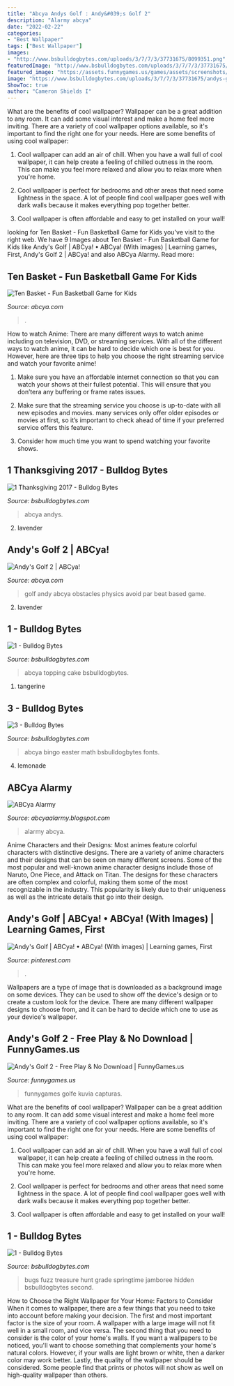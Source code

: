 ```yaml
---
title: "Abcya Andys Golf : Andy&#039;s Golf 2"
description: "Alarmy abcya"
date: "2022-02-22"
categories:
- "Best Wallpaper"
tags: ["Best Wallpaper"]
images:
- "http://www.bsbulldogbytes.com/uploads/3/7/7/3/37731675/8099351.png"
featuredImage: "http://www.bsbulldogbytes.com/uploads/3/7/7/3/37731675/8099351.png"
featured_image: "https://assets.funnygames.us/games/assets/screenshots/3/25423/80204/original_1-267172.jpg?r=0"
image: "https://www.bsbulldogbytes.com/uploads/3/7/7/3/37731675/andys-golf-abcya_12.png"
ShowToc: true
author: "Cameron Shields I"
---
```



What are the benefits of cool wallpaper?
Wallpaper can be a great addition to any room. It can add some visual interest and make a home feel more inviting. There are a variety of cool wallpaper options available, so it's important to find the right one for your needs. Here are some benefits of using cool wallpaper: 
1. Cool wallpaper can add an air of chill. When you have a wall full of cool wallpaper, it can help create a feeling of chilled outness in the room. This can make you feel more relaxed and allow you to relax more when you're home. 

2. Cool wallpaper is perfect for bedrooms and other areas that need some lightness in the space. A lot of people find cool wallpaper goes well with dark walls because it makes everything pop together better. 

3. Cool wallpaper is often affordable and easy to get installed on your wall!

	

		
looking for Ten Basket - Fun Basketball Game for Kids you've visit to the right web. We have 9 Images about Ten Basket - Fun Basketball Game for Kids like Andy&#039;s Golf | ABCya! • ABCya! (With images) | Learning games, First, Andy&#039;s Golf 2 | ABCya! and also ABCya Alarmy. Read more:
		
    
## Ten Basket - Fun Basketball Game For Kids

<img loading=lazy src="https://media.abcya.com/assets/screenshots/ten_basket/regular/3.png" onerror="this.onerror=null;this.src='https://tse2.mm.bing.net/th?id=OIP.9mFWgKNcKlm93u1_PQI4ygHaFi&amp;pid=15.1';" alt="Ten Basket - Fun Basketball Game for Kids">

_Source: abcya.com_

>. 

	

How to watch Anime: There are many different ways to watch anime including on television, DVD, or streaming services.
With all of the different ways to watch anime, it can be hard to decide which one is best for you. However, here are three tips to help you choose the right streaming service and watch your favorite anime!
1. Make sure you have an affordable internet connection so that you can watch your shows at their fullest potential. This will ensure that you don’tera any buffering or frame rates issues.

2. Make sure that the streaming service you choose is up-to-date with all new episodes and movies. many services only offer older episodes or movies at first, so it’s important to check ahead of time if your preferred service offers this feature.

3. Consider how much time you want to spend watching your favorite shows.

    
## 1 Thanksgiving 2017 - Bulldog Bytes

<img loading=lazy src="https://www.bsbulldogbytes.com/uploads/3/7/7/3/37731675/andys-golf-abcya_12.png" onerror="this.onerror=null;this.src='https://tse3.mm.bing.net/th?id=OIP.9T6n0kCKBmDP2_BnDcOp2gAAAA&amp;pid=15.1';" alt="1 Thanksgiving 2017 - Bulldog Bytes">

_Source: bsbulldogbytes.com_

>abcya andys. 

	

2. lavender 

    
## Andy&#039;s Golf 2 | ABCya!

<img loading=lazy src="https://media.abcya.com/assets/screenshots/andys_golf_2/regular/2.png" onerror="this.onerror=null;this.src='https://tse2.mm.bing.net/th?id=OIP.sLwT8sNKpJYSLsxQY6xFEAAAAA&amp;pid=15.1';" alt="Andy&#039;s Golf 2 | ABCya!">

_Source: abcya.com_

>golf andy abcya obstacles physics avoid par beat based game. 

	

2. lavender 

    
## 1 - Bulldog Bytes

<img loading=lazy src="http://www.bsbulldogbytes.com/uploads/3/7/7/3/37731675/5930265.png" onerror="this.onerror=null;this.src='https://tse2.mm.bing.net/th?id=OIP.aZVz7iKP_miUspE8WN4dbQHaHH&amp;pid=15.1';" alt="1 - Bulldog Bytes">

_Source: bsbulldogbytes.com_

>abcya topping cake bsbulldogbytes. 

	

1. tangerine 

    
## 3 - Bulldog Bytes

<img loading=lazy src="http://www.bsbulldogbytes.com/uploads/3/7/7/3/37731675/8099351.png" onerror="this.onerror=null;this.src='https://tse1.mm.bing.net/th?id=OIP.uFcjB_tn4MF6uXXYzF8-dAHaIY&amp;pid=15.1';" alt="3 - Bulldog Bytes">

_Source: bsbulldogbytes.com_

>abcya bingo easter math bsbulldogbytes fonts. 

	

4. lemonade 

    
## ABCya Alarmy

<img loading=lazy src="https://1.bp.blogspot.com/-sGdT9QIyQWg/XYM0q8MobmI/AAAAAAAACBc/sY9gY5wOu1c1oGeviKsFKa1dtw2UVl3rQCLcBGAsYHQ/w1200-h630-p-k-no-nu/Screenshot_7.png" onerror="this.onerror=null;this.src='https://tse4.mm.bing.net/th?id=OIP.ZXNSPiq3wS66e6GK60qJqAHaD4&amp;pid=15.1';" alt="ABCya Alarmy">

_Source: abcyaalarmy.blogspot.com_

>alarmy abcya. 

	

Anime Characters and their Designs: Most animes feature colorful characters with distinctive designs.
There are a variety of anime characters and their designs that can be seen on many different screens. Some of the most popular and well-known anime character designs include those of Naruto, One Piece, and Attack on Titan. The designs for these characters are often complex and colorful, making them some of the most recognizable in the industry. This popularity is likely due to their uniqueness as well as the intricate details that go into their design.

    
## Andy&#039;s Golf | ABCya! • ABCya! (With Images) | Learning Games, First

<img loading=lazy src="https://i.pinimg.com/474x/47/0e/1c/470e1cdb088d8406b6fada77d1dda04a.jpg" onerror="this.onerror=null;this.src='https://tse1.mm.bing.net/th?id=OIP.WmUxV6GDlNZw0Ga6wBGBlgAAAA&amp;pid=15.1';" alt="Andy&#039;s Golf | ABCya! • ABCya! (With images) | Learning games, First">

_Source: pinterest.com_

>. 

	

Wallpapers are a type of image that is downloaded as a background image on some devices. They can be used to show off the device's design or to create a custom look for the device. There are many different wallpaper designs to choose from, and it can be hard to decide which one to use as your device's wallpaper.

    
## Andy&#039;s Golf 2 - Free Play &amp; No Download | FunnyGames.us

<img loading=lazy src="https://assets.funnygames.us/games/assets/screenshots/3/25423/80204/original_1-267172.jpg?r=0" onerror="this.onerror=null;this.src='https://tse3.mm.bing.net/th?id=OIP.4p6uS58-7wYMIvXlc2Q64QHaEH&amp;pid=15.1';" alt="Andy&#039;s Golf 2 - Free Play &amp; No Download | FunnyGames.us">

_Source: funnygames.us_

>funnygames golfe kuvia capturas. 

	

What are the benefits of cool wallpaper?
Wallpaper can be a great addition to any room. It can add some visual interest and make a home feel more inviting. There are a variety of cool wallpaper options available, so it's important to find the right one for your needs. Here are some benefits of using cool wallpaper: 
1. Cool wallpaper can add an air of chill. When you have a wall full of cool wallpaper, it can help create a feeling of chilled outness in the room. This can make you feel more relaxed and allow you to relax more when you're home. 

2. Cool wallpaper is perfect for bedrooms and other areas that need some lightness in the space. A lot of people find cool wallpaper goes well with dark walls because it makes everything pop together better. 

3. Cool wallpaper is often affordable and easy to get installed on your wall!

    
## 1 - Bulldog Bytes

<img loading=lazy src="http://www.bsbulldogbytes.com/uploads/3/7/7/3/37731675/fuzz-bugs-treasure-hunt.png" onerror="this.onerror=null;this.src='https://tse2.mm.bing.net/th?id=OIP._NJKDiBRNGEJ5-sLKJisVQAAAA&amp;pid=15.1';" alt="1 - Bulldog Bytes">

_Source: bsbulldogbytes.com_

>bugs fuzz treasure hunt grade springtime jamboree hidden bsbulldogbytes second. 

	

How to Choose the Right Wallpaper for Your Home: Factors to Consider
When it comes to wallpaper, there are a few things that you need to take into account before making your decision. The first and most important factor is the size of your room. A wallpaper with a large image will not fit well in a small room, and vice versa. 
The second thing that you need to consider is the color of your home's walls. If you want a wallpapers to be noticed, you'll want to choose something that complements your home's natural colors. However, if your walls are light brown or white, then a darker color may work better. 
Lastly, the quality of the wallpaper should be considered. Some people find that prints or photos will not show as well on high-quality wallpaper than others.

